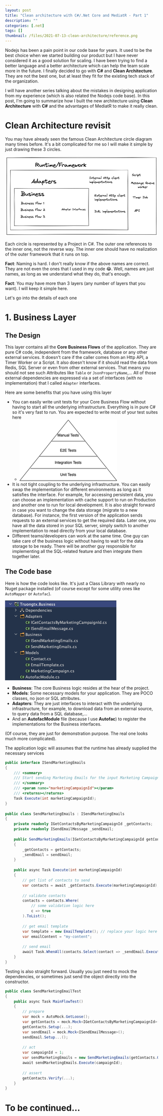 ```yaml
---
layout: post
title: "Clean architecture with C#/.Net Core and MediatR - Part 1"
description: ""
categories: [.net]
tags: []
thumbnail: /files/2021-07-13-clean-architecture/reference.png
---
```


Nodejs has been a pain point in our code base for years. It used to be the best choice when we
started building our product but I have never considered it as a good solution for scaling. I
have been trying to find a better language and a better architecture which can help the team scale more in
the future. I finally decided to go with **C#** and **Clean Architecture**. They are not the best
one, but at least they fit for the existing tech stack of the organization.

I will have another series talking about the mistakes in designing application from my experience
(which is also related the Nodejs code base). In this post, I'm going to summarize how I
built the new architecture using **Clean Architecture** with **C#** and the advantages of MediatR to
make it really clean.

# Clean Architecture revisit

You may have already seen the famous Clean Architecture circle diagram many times before. It's a bit
complicated for me so I will
make it simple by just drawing these 3 circles.

![Reference](/files/2021-07-13-clean-architecture/reference.png)

Each circle is represented by a Project in C#. The outer one references to the inner one, not the
reverse way. The inner one should have no realization of the outer framework that it runs on top.

<!-- more -->

**Fact**: Naming is hard. I don't really know if the above names are correct. They are not even the
ones that I used in my code 😂. Well, names are just names, as long as we understand what they do,
that's enough.

**Fact**: You may have more than 3 layers (any number of layers that you want). I will keep it
simple here.

Let's go into the details of each one

# 1. Business Layer

## The Design

This layer contains all the **Core Business Flows** of the application. They are pure C# code,
independent from the framework, database or any other external services. It doesn't care if the
caller comes from an Http API, a Timer Worker or a Script. It also doesn't know if it should read
the data from Redis, SQL Server or even from other external services. That means you should not see
such Attributes like `Table` or `JsonPropertyName`,...
All of those external
dependencies are expressed via a set of interfaces (with no implementation) that I called `Adapter`
interfaces.

Here are some benefits that you have using this layer

- You can easily write unit tests for your Core Business Flow without having to start all the
underlying infrastructure. Everything is in pure C# so it's very fast to run. You are expected to
write most of your test suites here
  * ![Test Pyramid](/files/2021-07-13-clean-architecture/test-pyramid.png)
- It is not tight coupling to the underlying infrastructure. You can easily swap the implementation
for different environments as long as it satisfies the interface. For example, for accessing
persistent data, you can choose an implementation with cache support to run on Production and
another one to run for local development. It is also straight forward in case you want to change the
data storage (migrate to a new database). For instance, the first version of the application sends
requests to an external services to get the required data. Later one, you have all the data stored
in your SQL server, simply switch to another implementation to read directly from your local
database.
- Different teams/developers can work at the same time. One guy can take care of the business logic
without having to wait for the data storage to be ready.
There will be another guy responsible for implementing all the SQL-related feature and then
integrate them together later.

## The Code base

Here is how the code looks like. It's just a Class Library with nearly no Nuget package installed
(of course except for some utility ones like `AutoMapper` or `Autofac`).

![Business Code](/files/2021-07-13-clean-architecture/business-1.png)

- **Business**: The core Business logic resides at the hear of the project.
- **Models**: Some necessary models for your application. They are POCO classes, no json
  or SQL attributes.
- **Adapters**: They are just interfaces to interact with the underlying infrastructure, for
example, to download data from an external source, to query data from a SQL database,...
- And an **AutofacModule** file (because I use **Autofac**) to register the implementations for the
Business interfaces.

(Of course, they are just for demonstration purpose. The real one looks much more complicated).

The application logic will assumes that the runtime has already supplied the necessary services

```csharp
public interface ISendMarketingEmails
{
    /// <summary>
    /// Start sending Marketing Emails for the input Marketing Campaign
    /// </summary>
    /// <param name="marketingCampaignId"></param>
    /// <returns></returns>
    Task Execute(int marketingCampaignId);
}

public class SendMarketingEmails : ISendMarketingEmails
{
    private readonly IGetContactsByMarketingCampaignId _getContacts;
    private readonly ISendEmailMessage _sendEmail;

    public SendMarketingEmails(IGetContactsByMarketingCampaignId getContacts, ISendEmailMessage sendEmail)
    {
        _getContacts = getContacts;
        _sendEmail = sendEmail;
    }

    public async Task Execute(int marketingCampaignId)
    {
        // get list of contacts to send
        var contacts = await _getContacts.Execute(marketingCampaignId);

        // validate contacts
        contacts = contacts.Where(
            // some validation logic here
            c => true
        ).ToList();

        // get email template
        var template = new EmailTemplate(); // replace your logic here
        var emailContent = "my-content";

        // send email
        await Task.WhenAll(contacts.Select(contact => _sendEmail.Execute(template, contact.Email, emailContent)));
    }
}
```

Testing is also straight forward. Usually you just need to mock the dependencies, or sometimes just
send the object directly into the constructor.

```csharp
public class SendMarketingEmailTest
{
    public async Task MainFlowTest()
    {
        // prepare
        var mock = AutoMock.GetLoose();
        var getContacts = mock.Mock<IGetContactsByMarketingCampaignId>();
        getContacts.Setup(...);
        var sendEmail = mock.Mock<ISendEmailMessage>();
        sendEmail.Setup...();

        // act
        var campaignId = 1;
        var sendMarketingEmails = new SendMarketingEmails(getContacts.Object, sendEmail.Object);
        await sendMarketingEmails.Execute(campaignId);

        // assert
        getContacts.Verify(...);
    }
}
```

# To be continued...
